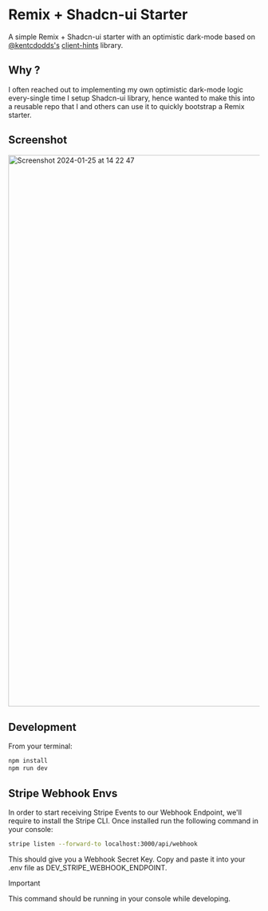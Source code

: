# Remix + Shadcn-ui Starter

A simple Remix + Shadcn-ui starter with an optimistic dark-mode based on [@kentcdodds's](https://twitter.com/kentcdodds) [client-hints](https://github.com/epicweb-dev/client-hints/tree/main) library.

## Why ?

I often reached out to implementing my own optimistic dark-mode logic every-single time I setup Shadcn-ui library, hence wanted to make this into a reusable repo that I and others can use it to quickly bootstrap a Remix starter.

## Screenshot

<img width="1107" alt="Screenshot 2024-01-25 at 14 22 47" src="https://github.com/rajeshdavidbabu/remix-shadcn-starter/assets/15684795/4611ba00-be8f-48a9-9648-a59fb56249b6">

## Development

From your terminal:

```sh
npm install
npm run dev
```

## Stripe Webhook Envs

In order to start receiving Stripe Events to our Webhook Endpoint, we'll require to install the Stripe CLI. Once installed run the following command in your console:

```sh
stripe listen --forward-to localhost:3000/api/webhook
```

This should give you a Webhook Secret Key. Copy and paste it into your .env file as DEV_STRIPE_WEBHOOK_ENDPOINT.

Important

This command should be running in your console while developing.
